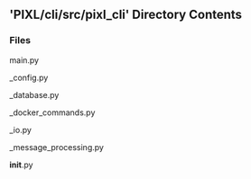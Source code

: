 ## 'PIXL/cli/src/pixl_cli' Directory Contents

### Files

main.py

_config.py

_database.py

_docker_commands.py

_io.py

_message_processing.py

__init__.py

